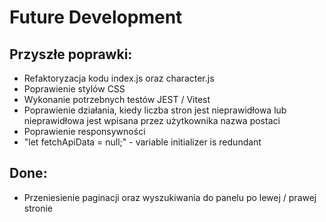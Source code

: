 # Future Development

## Przyszłe poprawki:

- Refaktoryzacja kodu index.js oraz character.js
- Poprawienie stylów CSS
- Wykonanie potrzebnych testów JEST / Vitest
- Poprawienie działania, kiedy liczba stron jest nieprawidłowa lub nieprawidłowa jest wpisana przez użytkownika nazwa postaci
- Poprawienie responsywności
- "let fetchApiData = null;" - variable initializer is redundant 
## Done:

- Przeniesienie paginacji oraz wyszukiwania do panelu po lewej / prawej stronie